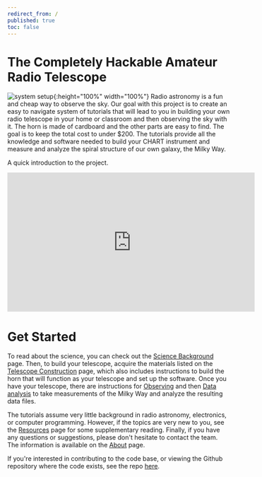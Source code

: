 ```yaml
---
redirect_from: /
published: true
toc: false
---
```

The Completely Hackable Amateur Radio Telescope
======
![system setup](assets/chart.png){:height="100%" width="100%"}
Radio astronomy is a fun and cheap way to observe the sky. Our goal with this project is to create an easy to navigate system of tutorials that will lead to you in building your own radio telescope in your home or classroom and then observing the sky with it. The horn is made of cardboard and the other parts are easy to find. The goal is to keep the total cost to under $200. The tutorials provide all the knowledge and software needed to build your CHART instrument and measure and analyze the spiral structure of our own galaxy, the Milky Way. 


A quick introduction to the project.
<iframe width="560" height="315" src="https://www.youtube.com/embed/XAxNngnJvUI" title="YouTube video player" frameborder="0" allow="accelerometer; autoplay; clipboard-write; encrypted-media; gyroscope; picture-in-picture; web-share" allowfullscreen></iframe>

# Get Started
To read about the science, you can check out the [Science Background](science.html) page. Then, to build your telescope, acquire the materials listed on the [Telescope Construction](telescope_design.html) page, which also includes instructions to build the horn that will function as your telescope and set up the software. 
Once you have your telescope, there are instructions for [Observing](observing.html) and then [Data
analysis](analysis.html) to take measurements of the Milky Way and analyze the resulting data files. 

The tutorials assume very little background in radio astronomy, electronics, or computer programming. However, if the topics are very new to you, see the [Resources](resources.html) page for some supplementary reading. Finally, if you have any questions or suggestions, please don't hesitate to contact the team. The information is available on the [About](about.html) page.

If you're interested in contributing to the code base, or viewing the Github repository where the code exists, see the repo [here](https://github.com/astrochart/CHART).


